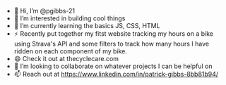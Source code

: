 - 👋 Hi, I’m @pgibbs-21
- 👀 I’m interested in building cool things
- 🌱 I’m currently learning the basics JS, CSS, HTML
- ⚡ Recently put together my fitst website tracking my hours on a bike using Strava's API and some filters to track how many hours I have ridden on each component of my bike.
- 😄 Check it out at thecyclecare.com
- 💞️ I’m looking to collaborate on whatever projects I can be helpful on
- 📫 Reach out at https://www.linkedin.com/in/patrick-gibbs-8bb81b94/


<!---
pgibbs-21/pgibbs-21 is a ✨ special ✨ repository because its `README.md` (this file) appears on your GitHub profile.
You can click the Preview link to take a look at your changes.
--->
